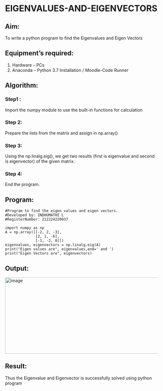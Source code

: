# EIGENVALUES-AND-EIGENVECTORS
## Aim:
To write a python program to find the Eigenvalues and Eigen Vectors
## Equipment’s required:
1. 	Hardware – PCs
2. 	Anaconda – Python 3.7 Installation / Moodle-Code Runner
## Algorithm:
### Step1 : 
Import the numpy module to use the built-in functions for calculation
### Step 2: 
Prepare the lists from the matrix and assign in np.array()
### Step 3: 
Using the np.linalg.eig(),  we get two results (first is eigenvalue and second is eigenvector) of the given matrix.
### Step 4: 
End the program.

## Program:
```
#Program to find the eigen values and eigen vectors.
#Developed by: INDHUMATHI L
#RegisterNumber: 212224220037

import numpy as np
A = np.array([[-2, 2, -3],
              [2, 1, -6],
              [-1, -2, 0]])
eigenvalues, eigenvectors = np.linalg.eig(A)
print("Eigen values are", eigenvalues,end=' and ')
print("Eigen Vectors are", eigenvectors)
```
## Output:

<img width="1266" height="251" alt="image" src="https://github.com/user-attachments/assets/c6559d7c-236c-4c0b-9758-36ac8cf1a840" />


## Result:
Thus the Eigenvalue and Eigenvector is successfully solved using python program
